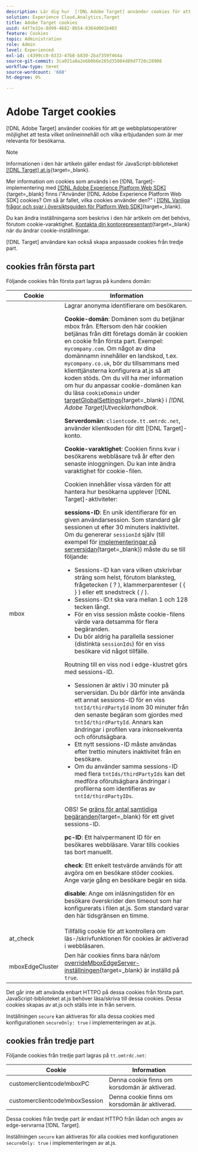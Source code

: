```yaml
---
description: Lär dig hur  [!DNL Adobe Target] använder cookies för att ge webbplatsoperatörer möjlighet att testa vilket onlineinnehåll och vilka erbjudanden som är mer relevanta för besökarna.
solution: Experience Cloud,Analytics,Target
title: Adobe Target cookies
uuid: 44f7e32e-8d99-4682-8b54-8364d001b403
feature: Cookies
topic: Administration
role: Admin
level: Experienced
exl-id: c4399cc0-8333-47b8-b830-2ba7359f464a
source-git-commit: 3ca021a0a2e6b0b6e265d35084d89d7720c28908
workflow-type: tm+mt
source-wordcount: '660'
ht-degree: 0%

---
```


# Adobe Target cookies

[!DNL Adobe Target] använder cookies för att ge webbplatsoperatörer möjlighet att testa vilket onlineinnehåll och vilka erbjudanden som är mer relevanta för besökarna.

>[!NOTE]
>
>Informationen i den här artikeln gäller endast för JavaScript-biblioteket [[!DNL Target] at.js](https://experienceleague.adobe.com/docs/target-dev/developer/client-side/at-js-implementation/functions-overview/targetglobalsettings.html?lang=sv-SE){target=_blank}.
>
>Mer information om cookies som används i en [!DNL Target]-implementering med [[!DNL Adobe Experience Platform Web SDK]](https://experienceleague.adobe.com/docs/experience-platform/edge/home.html?lang=sv-SE){target=_blank} finns i&quot;Använder [!DNL Adobe Experience Platform Web SDK] cookies? Om så är fallet, vilka cookies använder den?&quot; i [[!DNL Vanliga frågor och svar i översiktsguiden för Platform Web SDK]](https://experienceleague.adobe.com/docs/experience-platform/edge/web-sdk-faq.html?lang=sv-SE){target=_blank}.
>
>Du kan ändra inställningarna som beskrivs i den här artikeln om det behövs, förutom cookie-varaktighet. [Kontakta din kontorepresentant](https://experienceleague.adobe.com/docs/target/using/cmp-resources-and-contact-information.html?lang=sv-SE){target=_blank} när du ändrar cookie-inställningar.
>
>[!DNL Target] användare kan också skapa anpassade cookies från tredje part.

## cookies från första part

Följande cookies från första part lagras på kundens domän:

| Cookie | Information |
| --- | --- |
| mbox | Lagrar anonyma identifierare om besökaren.<P>**Cookie-domän**: Domänen som du betjänar mbox från. Eftersom den här cookien betjänas från ditt företags domän är cookien en cookie från första part. Exempel: `mycompany.com`. Om något av dina domännamn innehåller en landskod, t.ex. `mycompany.co.uk`, bör du tillsammans med klienttjänsterna konfigurera at.js så att koden stöds. Om du vill ha mer information om hur du anpassar cookie-domänen kan du läsa `cookieDomain` under [targetGlobalSettings](https://experienceleague.adobe.com/docs/target-dev/developer/client-side/at-js-implementation/functions-overview/targetglobalsettings.html?lang=sv-SE){target=_blank} i *[!DNL Adobe Target]Utvecklarhandbok*.<P>**Serverdomän**: `clientcode.tt.omtrdc.net`, använder klientkoden för ditt [!DNL Target]-konto.<P>**Cookie-varaktighet**: Cookien finns kvar i besökarens webbläsare två år efter den senaste inloggningen. Du kan inte ändra varaktighet för cookie-filen.<P>Cookien innehåller vissa värden för att hantera hur besökarna upplever [!DNL Target]-aktiviteter:<P>**sessions-ID**: En unik identifierare för en given användarsession. Som standard går sessionen ut efter 30 minuters inaktivitet. Om du genererar `sessionId` själv (till exempel för [implementeringar på serversidan](https://experienceleague.adobe.com/docs/target-dev/developer/server-side/server-side-overview.html?lang=sv-SE){target=_blank}) måste du se till följande:<ul><li>Sessions-ID kan vara vilken utskrivbar sträng som helst, förutom blanksteg, frågetecken ( ? ), klammerparenteser ( { } ) eller ett snedstreck ( / ).</li><li>Sessions-ID:t ska vara mellan 1 och 128 tecken långt.</li><li>För en viss session måste cookie-filens värde vara detsamma för flera begäranden.</li><li>Du bör aldrig ha parallella sessioner (distinkta `sessionIds`) för en viss besökare vid något tillfälle.</li></ul>Routning till en viss nod i edge-klustret görs med sessions-ID.<ul><li>Sessionen är aktiv i 30 minuter på serversidan. Du bör därför inte använda ett annat sessions-ID för en viss `tntId/thirdPartyId` inom 30 minuter från den senaste begäran som gjordes med `tntId/thirdPartyId`. Annars kan ändringar i profilen vara inkonsekventa och oförutsägbara.</li><li>Ett nytt sessions-ID måste användas efter trettio minuters inaktivitet från en besökare.</li><li>Om du använder samma sessions-ID med flera `tntIds/thirdPartyIds` kan det medföra oförutsägbara ändringar i profilerna som identifieras av `tntId/thirdPartyIDs`.</li></ul>OBS! Se [gräns för antal samtidiga begäranden](https://experienceleague.adobe.com/docs/target/using/troubleshoot/target-limits.html?lang=sv-SE#content-delivery){target=_blank} för ett givet sessions-ID.<P>**pc-ID**: Ett halvpermanent ID för en besökares webbläsare. Varar tills cookies tas bort manuellt.<P>**check**: Ett enkelt testvärde används för att avgöra om en besökare stöder cookies. Ange varje gång en besökare begär en sida.<P>**disable**: Ange om inläsningstiden för en besökare överskrider den timeout som har konfigurerats i filen at.js. Som standard varar den här tidsgränsen en timme. |
| at_check | Tillfällig cookie för att kontrollera om läs-/skrivfunktionen för cookies är aktiverad i webbläsaren. |
| mboxEdgeCluster | Den här cookies finns bara när/om [overrideMboxEdgeServer-inställningen](https://experienceleague.adobe.com/docs/target-dev/developer/client-side/at-js-implementation/functions-overview/targetglobalsettings.html?lang=sv-SE){target=_blank} är inställd på `true`. |

Det går inte att använda enbart HTTPO på dessa cookies från första part. JavaScript-biblioteket at.js behöver läsa/skriva till dessa cookies. Dessa cookies skapas av at.js och ställs inte in från servern.

Inställningen `secure` kan aktiveras för alla dessa cookies med konfigurationen `secureOnly: true` i implementeringen av at.js.

## cookies från tredje part

Följande cookies från tredje part lagras på `tt.omtrdc.net`:

| Cookie | Information |
| --- | --- |
| customerclientcode!mboxPC | Denna cookie finns om korsdomän är aktiverad. |
| customerclientcode!mboxSession | Denna cookie finns om korsdomän är aktiverad. |

Dessa cookies från tredje part är endast HTTPO från lådan och anges av edge-servrarna [!DNL Target].

Inställningen `secure` kan aktiveras för alla cookies med konfigurationen `secureOnly: true` i implementeringen av at.js.